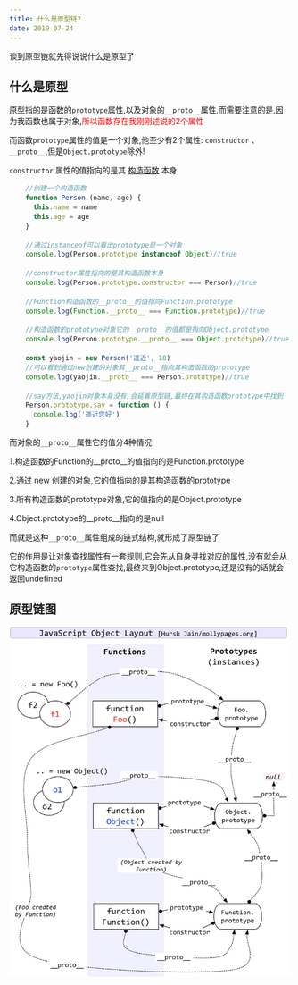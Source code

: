 ```yaml
---
title: 什么是原型链?
date: 2019-07-24
---
```


谈到原型链就先得说说什么是原型了

## 什么是原型 ##
原型指的是函数的`prototype`属性,以及对象的`__proto__`属性,而需要注意的是,因为我函数也属于对象,<font color=red >所以函数存在我刚刚述说的2个属性</font>

 
而函数`prototype`属性的值是一个对象,他至少有2个属性: `constructor` 、 `__proto__`,但是`Object.prototype`除外!

`constructor` 属性的值指向的是其 [构造函数](https://www.yjdzm.com/note/JavaScript/basic/%E4%BB%80%E4%B9%88%E6%98%AF%E6%9E%84%E9%80%A0%E5%87%BD%E6%95%B0.html) 本身

```js
	//创建一个构造函数
	function Person (name, age) {
	  this.name = name
	  this.age = age
	}
	
	//通过instanceof可以看出prototype是一个对象
	console.log(Person.prototype instanceof Object)//true
	
	//constructor属性指向的是其构造函数本身
	console.log(Person.prototype.constructor === Person)//true
	
	//Function构造函数的__proto__的值指向Function.prototype
	console.log(Function.__proto__ === Function.prototype)//true
	
	//构造函数的prototype对象它的__proto__的值都是指向Object.prototype
	console.log(Person.prototype.__proto__ === Object.prototype)//true
	
	const yaojin = new Person('遥近', 18)
	//可以看到通过new创建的对象其__proto__指向其构造函数的prototype
	console.log(yaojin.__proto__ === Person.prototype)//true
	
	//say方法,yaojin对象本身没有,会延着原型链,最终在其构造函数prototype中找到
	Person.prototype.say = function () {
	  console.log('遥近您好')
	}
```

而对象的`__proto__`属性它的值分4种情况

1.构造函数的Function的__proto__的值指向的是Function.prototype

2.通过 [new](https://www.yjdzm.com/article/JavaScript/interview/New%20%E5%85%B3%E9%94%AE%E5%AD%97%E5%88%B0%E5%BA%95%E5%81%9A%E4%BA%86%E4%BA%9B%E4%BB%80%E4%B9%88.html) 创建的对象,它的值指向的是其构造函数的prototype

3.所有构造函数的prototype对象,它的值指向的是Object.prototype

4.Object.prototype的__proto__指向的是null

而就是这种`__proto__`属性组成的链式结构,就形成了原型链了

它的作用是让对象查找属性有一套规则,它会先从自身寻找对应的属性,没有就会从它构造函数的`prototype`属性查找,最终来到Object.prototype,还是没有的话就会返回undefined

## 原型链图 ##

<img src='/article/JavaScript/原型链.jpg'>
	


                                                                                                                                                                                                                                                                                                                             







